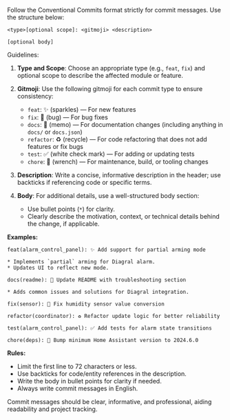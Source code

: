 Follow the Conventional Commits format strictly for commit messages. Use the structure below:

```
<type>[optional scope]: <gitmoji> <description>

[optional body]
```

Guidelines:

1. **Type and Scope**: Choose an appropriate type (e.g., `feat`, `fix`) and optional scope to describe the affected module or feature.

2. **Gitmoji**: Use the following gitmoji for each commit type to ensure consistency:
   - `feat`: ✨ (sparkles) — For new features
   - `fix`: 🐛 (bug) — For bug fixes
   - `docs`: 📝 (memo) — For documentation changes (including anything in `docs/` or `docs.json`)
   - `refactor`: ♻️ (recycle) — For code refactoring that does not add features or fix bugs
   - `test`: ✅ (white check mark) — For adding or updating tests
   - `chore`: 🔧 (wrench) — For maintenance, build, or tooling changes

3. **Description**: Write a concise, informative description in the header; use backticks if referencing code or specific terms.

4. **Body**: For additional details, use a well-structured body section:
   - Use bullet points (`*`) for clarity.
   - Clearly describe the motivation, context, or technical details behind the change, if applicable.


**Examples:**

```
feat(alarm_control_panel): ✨ Add support for partial arming mode

* Implements `partial` arming for Diagral alarm.
* Updates UI to reflect new mode.
```

```
docs(readme): 📝 Update README with troubleshooting section

* Adds common issues and solutions for Diagral integration.
```

```
fix(sensor): 🐛 Fix humidity sensor value conversion
```

```
refactor(coordinator): ♻️ Refactor update logic for better reliability
```

```
test(alarm_control_panel): ✅ Add tests for alarm state transitions
```

```
chore(deps): 🔧 Bump minimum Home Assistant version to 2024.6.0
```

**Rules:**

- Limit the first line to 72 characters or less.
- Use backticks for code/entity references in the description.
- Write the body in bullet points for clarity if needed.
- Always write commit messages in English.

Commit messages should be clear, informative, and professional, aiding readability and project tracking.